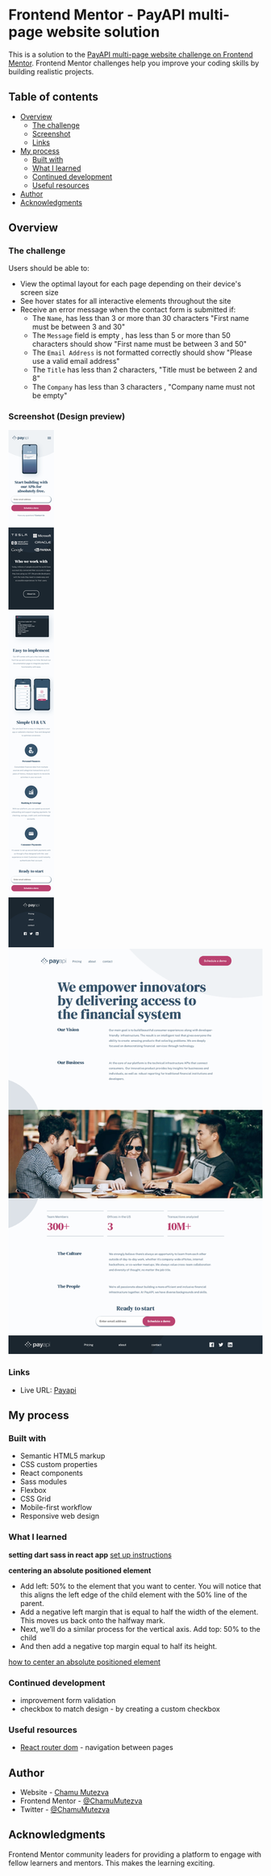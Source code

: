 # Frontend Mentor - PayAPI multi-page website solution

This is a solution to the [PayAPI multi-page website challenge on Frontend Mentor](https://www.frontendmentor.io/challenges/payapi-multipage-website-FDLR1Y11e). Frontend Mentor challenges help you improve your coding skills by building realistic projects. 

## Table of contents

- [Overview](#overview)
  - [The challenge](#the-challenge)
  - [Screenshot](#screenshot)
  - [Links](#links)
- [My process](#my-process)
  - [Built with](#built-with)
  - [What I learned](#what-i-learned)
  - [Continued development](#continued-development)
  - [Useful resources](#useful-resources)
- [Author](#author)
- [Acknowledgments](#acknowledgments)

## Overview

### The challenge

Users should be able to:

- View the optimal layout for each page depending on their device's screen size
- See hover states for all interactive elements throughout the site
- Receive an error message when the contact form is submitted if:
  - The `Name`, has less than 3 or more than 30 characters "First name must be between 3 and 30"
  - The  `Message` field is empty , has less than 5 or more than 50 characters
       should show "First name must be between 3 and 50"
  - The `Email Address` is not formatted correctly should show "Please use a valid email address"
  - The `Title` has less than 2 characters, "Title  must be between 2 and 8"
  - The `Company` has less than 3 characters , "Company name must not be empty"

### Screenshot (Design preview)

![mobile preview - home page](./src/assets/mobile.png)
![desktop preview - about page](./src/assets/desktop.png)

### Links

- Live URL: [Payapi](https://payapi-multipage-website.netlify.app/)

## My process

### Built with

- Semantic HTML5 markup
- CSS custom properties
- React components
- Sass modules
- Flexbox
- CSS Grid
- Mobile-first workflow
- Responsive web design

### What I learned

**setting dart sass in react app**
[set up instructions](https://medium.com/nerd-for-tech/add-sass-to-your-react-app-in-2021-here-is-how-c7260c323a5a)

**centering an absolute positioned element**
  - Add left: 50% to the element that you want to center. You will notice that this aligns the left edge of the child    element with the 50% line of the parent.
  - Add a negative left margin that is equal to half the width of the element. This moves us back onto the halfway mark.
  - Next, we’ll do a similar process for the vertical axis. Add top: 50% to the child
  - And then add a negative top margin equal to half its height.

[how to center an absolute positioned element](https://thoughtbot.com/blog/positioning)

### Continued development

- improvement form validation
- checkbox to match design - by creating a custom checkbox

### Useful resources

- [React router dom](https://reactrouter.com/web/guides/quick-start) - navigation between pages

## Author

- Website - [Chamu Mutezva](https://github.com/ChamuMutezva)
- Frontend Mentor - [@ChamuMutezva](https://www.frontendmentor.io/profile/ChamuMutezva)
- Twitter - [@ChamuMutezva](https://twitter.com/ChamuMutezva)

## Acknowledgments

Frontend Mentor community leaders for providing a platform to engage with fellow learners and mentors. This makes the learning exciting.
